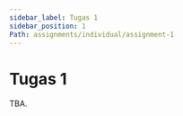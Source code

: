 ```yaml
---
sidebar_label: Tugas 1
sidebar_position: 1
Path: assignments/individual/assignment-1
---
```


# Tugas 1

TBA.
